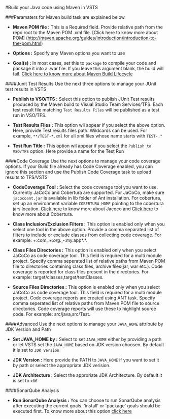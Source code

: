 #Build your Java code using Maven in VSTS

###Paramaters for Maven build task are explained below

- **Maven POM file :** This is a Required field. Provide relative path from the repo root to the Maven POM .xml file. [Click here to know more about POM] (http://maven.apache.org/guides/introduction/introduction-to-the-pom.html)

- **Options :** Specify any Maven options you want to use

- **Goal(s) :** In most cases, set this to `package` to compile your code and package it into a .war file. If you leave this argument blank, the build will fail. [Click here to know more about Maven Build Lifecycle](http://maven.apache.org/guides/introduction/introduction-to-the-lifecycle.html)

####Junit Test Results
Use the next three options to manage your JUnit test results in VSTS

- **Publish to VSO/TFS :** Select this option to publish JUnit Test results produced by the Maven build to Visual Studio Team Services/TFS. Each test result file matching `Test Results Files` will be published as a test run in VSO/TFS.

- **Test Results Files :** This option wil appear if you select the above option. Here, provide Test results files path. Wildcards can be used. For example, `**/TEST-*.xml` for all xml files whose name starts with `TEST-."`

- **Test Run Title :** This option wil appear if you select the `Publish to VSO/TFS` option. Here provide a name for the Test Run

####Code Coverage
Use the next options to manage your code coverage options. If your Build file already has Code Coverage enabled, you can ignore this section and use the Publish Code Coverage task to upload results to TFS/VSTS

- **CodeCoverage Tool :** Select the code coverage tool you want to use. Currently JaCoCo and Cobertura are supported. For JaCoCo, make sure `jacocoant.jar` is available in lib folder of Ant installation. For cobertura, set up an environment variable `COBERTURA_HOME` pointing to the cobertura jars location. [Click here](http://www.eclemma.org/jacoco/trunk/doc/ant.html) to know more about Jacoco and [Click here](https://github.com/cobertura/cobertura/wiki/Ant-Task-Reference) to know more about Cobertura.

- **Class Inclusion/Exclusion Filters :** This option is enabled only when you select one tool in the above option. Provide a 
comma separated list of filters to include or exclude classes from collecting code coverage. For example: +:com.*,+:org.*,-:my.app*.*. 
- **Class Files Directories :** This option is enabled only when you select JaCoCo as code coverage tool. This field is required for a multi module project. Specify comma seperated list of relative paths from Maven POM file to directories containing class files, archive files(jar, war etc.). Code coverage is reported for class files present in the directories. For example: target/classes,target/testClasses.

- **Source Files Directories :** This option is enabled only when you select JaCoCo as code coverage tool. This field is required for a multi module project. Code coverage reports are created using ANT task. Specify comma seperated list of relative paths from Maven POM file to source directories. Code coverage reports will use these to highlight source code. For example: src/java,src/Test.

####Advanced
Use the next options to manage your `JAVA_HOME` attribute by JDK Version and Path

- **Set JAVA_HOME by :** Select to set `JAVA_HOME` either by providing a path or let VSTS set the `JAVA_HOME` based on JDK version choosen. By default it is set to `JDK Version`

- **JDK Version :** Here provide the PATH to `JAVA_HOME` if you want to set it by path or select the appropriate JDK verision.

- **JDK Architecture :** Select the approriate JDK Architecture. By default it is set to `x86`

####SonarQube Analysis

- **Run SonarQube Analysis :** You can choose to run SonarQube analysis after executing the current goals. 'install' or 'package' goals should be executed first. To know more about this option [click here](http://blogs.msdn.com/b/visualstudioalm/archive/2015/10/08/the-maven-build-task-now-simplifies-sonarqube-analysis.aspx)











